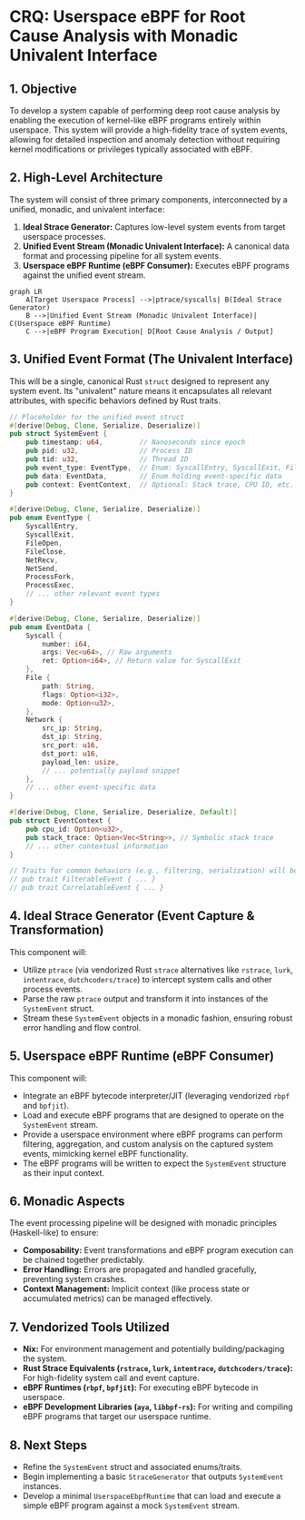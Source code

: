 # CRQ: Userspace eBPF for Root Cause Analysis with Monadic Univalent Interface

## 1. Objective

To develop a system capable of performing deep root cause analysis by enabling the execution of kernel-like eBPF programs entirely within userspace. This system will provide a high-fidelity trace of system events, allowing for detailed inspection and anomaly detection without requiring kernel modifications or privileges typically associated with eBPF.

## 2. High-Level Architecture

The system will consist of three primary components, interconnected by a unified, monadic, and univalent interface:

1.  **Ideal Strace Generator:** Captures low-level system events from target userspace processes.
2.  **Unified Event Stream (Monadic Univalent Interface):** A canonical data format and processing pipeline for all system events.
3.  **Userspace eBPF Runtime (eBPF Consumer):** Executes eBPF programs against the unified event stream.

```mermaid
graph LR
    A[Target Userspace Process] -->|ptrace/syscalls| B(Ideal Strace Generator)
    B -->|Unified Event Stream (Monadic Univalent Interface)| C(Userspace eBPF Runtime)
    C -->|eBPF Program Execution| D[Root Cause Analysis / Output]
```

## 3. Unified Event Format (The Univalent Interface)

This will be a single, canonical Rust `struct` designed to represent any system event. Its "univalent" nature means it encapsulates all relevant attributes, with specific behaviors defined by Rust traits.

```rust
// Placeholder for the unified event struct
#[derive(Debug, Clone, Serialize, Deserialize)]
pub struct SystemEvent {
    pub timestamp: u64,         // Nanoseconds since epoch
    pub pid: u32,               // Process ID
    pub tid: u32,               // Thread ID
    pub event_type: EventType,  // Enum: SyscallEntry, SyscallExit, FileOpen, NetPacket, etc.
    pub data: EventData,        // Enum holding event-specific data
    pub context: EventContext,  // Optional: Stack trace, CPU ID, etc.
}

#[derive(Debug, Clone, Serialize, Deserialize)]
pub enum EventType {
    SyscallEntry,
    SyscallExit,
    FileOpen,
    FileClose,
    NetRecv,
    NetSend,
    ProcessFork,
    ProcessExec,
    // ... other relevant event types
}

#[derive(Debug, Clone, Serialize, Deserialize)]
pub enum EventData {
    Syscall {
        number: i64,
        args: Vec<u64>, // Raw arguments
        ret: Option<i64>, // Return value for SyscallExit
    },
    File {
        path: String,
        flags: Option<i32>,
        mode: Option<u32>,
    },
    Network {
        src_ip: String,
        dst_ip: String,
        src_port: u16,
        dst_port: u16,
        payload_len: usize,
        // ... potentially payload snippet
    },
    // ... other event-specific data
}

#[derive(Debug, Clone, Serialize, Deserialize, Default)]
pub struct EventContext {
    pub cpu_id: Option<u32>,
    pub stack_trace: Option<Vec<String>>, // Symbolic stack trace
    // ... other contextual information
}

// Traits for common behaviors (e.g., filtering, serialization) will be defined as needed.
// pub trait FilterableEvent { ... }
// pub trait CorrelatableEvent { ... }
```

## 4. Ideal Strace Generator (Event Capture & Transformation)

This component will:
*   Utilize `ptrace` (via vendorized Rust `strace` alternatives like `rstrace`, `lurk`, `intentrace`, `dutchcoders/trace`) to intercept system calls and other process events.
*   Parse the raw `ptrace` output and transform it into instances of the `SystemEvent` struct.
*   Stream these `SystemEvent` objects in a monadic fashion, ensuring robust error handling and flow control.

## 5. Userspace eBPF Runtime (eBPF Consumer)

This component will:
*   Integrate an eBPF bytecode interpreter/JIT (leveraging vendorized `rbpf` and `bpfjit`).
*   Load and execute eBPF programs that are designed to operate on the `SystemEvent` stream.
*   Provide a userspace environment where eBPF programs can perform filtering, aggregation, and custom analysis on the captured system events, mimicking kernel eBPF functionality.
*   The eBPF programs will be written to expect the `SystemEvent` structure as their input context.

## 6. Monadic Aspects

The event processing pipeline will be designed with monadic principles (Haskell-like) to ensure:
*   **Composability:** Event transformations and eBPF program execution can be chained together predictably.
*   **Error Handling:** Errors are propagated and handled gracefully, preventing system crashes.
*   **Context Management:** Implicit context (like process state or accumulated metrics) can be managed effectively.

## 7. Vendorized Tools Utilized

*   **Nix:** For environment management and potentially building/packaging the system.
*   **Rust Strace Equivalents (`rstrace`, `lurk`, `intentrace`, `dutchcoders/trace`):** For high-fidelity system call and event capture.
*   **eBPF Runtimes (`rbpf`, `bpfjit`):** For executing eBPF bytecode in userspace.
*   **eBPF Development Libraries (`aya`, `libbpf-rs`):** For writing and compiling eBPF programs that target our userspace runtime.

## 8. Next Steps

*   Refine the `SystemEvent` struct and associated enums/traits.
*   Begin implementing a basic `StraceGenerator` that outputs `SystemEvent` instances.
*   Develop a minimal `UserspaceEbpfRuntime` that can load and execute a simple eBPF program against a mock `SystemEvent` stream.

